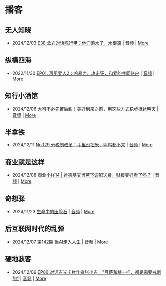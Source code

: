 # 播客

## 无人知晓
- 2024/12/03 [E38 孟岩对话陈行甲：他们落水了，水很凉](https://www.xiaoyuzhoufm.com/episode/674993fcc3b2a2f334681d1c) | [音频](https://dts-api.xiaoyuzhoufm.com/track/611719d3cb0b82e1df0ad29e/674993fcc3b2a2f334681d1c/media.xyzcdn.net/ltQLGAGNRRRTiQZqd_ZmhAAewLcp.m4a) | [More](channels/%E6%97%A0%E4%BA%BA%E7%9F%A5%E6%99%93.md)

## 纵横四海
- 2022/11/30 [EP01. 再见爱人2：冷暴力，攻击狂，和爱的共同账户](https://www.ximalaya.com/sound/592716797) | [音频](https://aod.cos.tx.xmcdn.com/storages/26c6-audiofreehighqps/E9/4E/GKwRIUEHXOodAq7-QQHYdhCw-aacv2-48K.m4a) | [More](channels/%E7%BA%B5%E6%A8%AA%E5%9B%9B%E6%B5%B7.md)

## 知行小酒馆
- 2024/12/06 [大可不必先苦后甜！美好到来之前，用这些方式稳步抵达明天](https://www.xiaoyuzhoufm.com/episode/67529b0b17cd5416adf118ee) | [音频](https://dts-api.xiaoyuzhoufm.com/track/6013f9f58e2f7ee375cf4216/67529b0b17cd5416adf118ee/media.xyzcdn.net/lvs2WtIhklwigEyr95aR-P4OmCHC.m4a) | [More](channels/%E7%9F%A5%E8%A1%8C%E5%B0%8F%E9%85%92%E9%A6%86.md)

## 半拿铁
- 2024/12/11 [No.129 分税制改革：手里没把米，叫鸡都不来](https://www.ximalaya.com/sound/782656834) | [音频](https://tk.wavpub.com/WPDL_zRSLctYFsMFKPVXqETYTrLEwUNpqPngYjAxWrajAgmaTqTZUmrGLGDEUJC-7b.m4a) | [More](channels/%E5%8D%8A%E6%8B%BF%E9%93%81.md)

## 商业就是这样
- 2024/12/08 [商业小样14 | 肯德基麦当劳下调配送费，财报变好看了吗？](https://www.ximalaya.com/sound/782361435) | [音频](https://aod.cos.tx.xmcdn.com/storages/5308-audiofreehighqps/85/9D/GKwRIJILK4EdADzyagM9MicX.m4a) | [More](channels/%E5%95%86%E4%B8%9A%E5%B0%B1%E6%98%AF%E8%BF%99%E6%A0%B7.md)

## 奇想驿
- 2024/11/23 [生命中的压舱石](https://www.xiaoyuzhoufm.com/episode/67403d1d11045e78e5105c6f) | [音频](https://dts-api.xiaoyuzhoufm.com/track/6034daea97755b8fc9c66480/67403d1d11045e78e5105c6f/media.xyzcdn.net/lmERsWF4hFJGK9PjHGzOwQnbz-Ge.m4a) | [More](channels/%E5%A5%87%E6%83%B3%E9%A9%BF.md)

## 后互联网时代的乱弹
- 2024/12/07 [第142期 当AI走入人生](https://hosting.wavpub.cn/pie/ep142/) | [音频](https://tk.wavpub.com/WPDL_fVcwmAufUtNPUhyFVDevgLxSWmsYXTjtGwErLHVgyqBKBkrvcbFXycYPUH-2d.mp3) | [More](channels/%E5%90%8E%E4%BA%92%E8%81%94%E7%BD%91%E6%97%B6%E4%BB%A3%E7%9A%84%E4%B9%B1%E5%BC%B9.md)

## 硬地骇客
- 2024/12/09 [EP86 对话吉光卡片作者张小吉："月薪和糖一样，都是需要戒断的"](https://www.xiaoyuzhoufm.com/episode/6756e21e17cd5416adb43223) | [音频](https://dts-api.xiaoyuzhoufm.com/track/640ee2438be5d40013fe4a87/6756e21e17cd5416adb43223/media.xyzcdn.net/lqmyghhQfXBkm2SytARoR--M34AX.m4a) | [More](channels/%E7%A1%AC%E5%9C%B0%E9%AA%87%E5%AE%A2.md)

